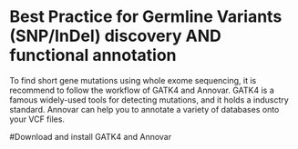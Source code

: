 # Best Practice for Germline Variants (SNP/InDel) discovery AND functional annotation
To find short gene mutations using whole exome sequencing, it is recommend to follow the workflow of GATK4 and Annovar. GATK4 is a famous widely-used tools for detecting mutations, and it holds a indusctry standard. Annovar can help you to annotate a variety of databases onto your VCF files. 

#Download and install GATK4 and Annovar
